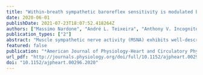 ```yaml
---
title: "Within-breath sympathetic baroreflex sensitivity is modulated by lung volume but unaffected by acute intermittent hypercapnic hypoxia in men"
date: 2020-06-01
publishDate: 2021-07-23T18:07:52.418264Z
authors: ["Massimo Nardone", "André L. Teixeira", "Anthony V. Incognito", "Tyler D. Vermeulen", "Brooke M. Shafer", "Philip J. Millar", "Glen E. Foster"]
publication_types: ["2"]
abstract: "Muscle sympathetic nerve activity (MSNA) exhibits well-described within-breath respiratory modulation, but the interactive contributions of the arterial baroreflex remain unclear. The present study assessed 1) within-breath modulation of sympathetic baroreflex sensitivity (BRS) and 2) the effect of acute intermittent hypercapnic hypoxia (IHH) on within-breath sympathetic BRS and respiratory-sympathetic entrainment. Seventeen men (24 ± 4 yr) underwent an 8- to 10-min spontaneously breathing baseline while continuous measures of blood pressure (BP), heart rate, MSNA, ventilation, and end-tidal gases were collected. A subset of 12 participants subsequently underwent a 40-min IHH exposure composed of 40 consecutive 1-min breathing cycles: 40 s of hypercapnic hypoxia and 20 s of normoxia. Data were compared between inspiration and expiration and low and high lung volume (calculated from the integral of spirometry-derived flow). Sympathetic BRS was determined by the slope of the weighted linear regression between diastolic BP and MSNA burst incidence. Respiratory-sympathetic entrainment was quantified as percentage of MSNA bursts during each respiratory epoch relative to the total burst count. Sympathetic BRS was similar between inspiration and expiration (−3.9 ± 2.0 vs. −3.6 ± 1.8 bursts·100 heartbeats−1·mmHg−1; P = 0.61) but greater during low versus high lung volumes (−4.6 ± 2.3 vs. −2.1 ± 1.6 bursts·100 heartbeats−1·mmHg−1; P textless 0.01). High (r = −0.64; P textless 0.01)- but not low (r = −0.24; P = 0.35)-lung volume sympathetic BRS was associated with resting MSNA. IHH increased resting MSNA burst frequency (15 ± 7 vs. 20 ± 7 bursts/min; P textless 0.01) and diastolic BP (68 ± 5 vs. 77 ± 9 mmHg; P = 0.02), without altering resting or within-breath sympathetic BRS or respiratory-sympathetic entrainment (all P textgreater 0.05). These findings provide novel insight into the mechanisms controlling within-breath modulation of sympathetic outflow in humans.NEW & NOTEWORTHY In resting spontaneously breathing men, the present study observed that sympathetic baroreflex sensitivity (BRS) was higher during low versus high lung volumes but not different between inspiration and expiration. High- but not low-lung volume BRS was negatively associated with resting muscle sympathetic nerve activity (MSNA). Acute intermittent hypercapnic hypoxia increased resting MSNA and diastolic blood pressure, without altering within-breath BRS. These findings provide novel insight into mechanisms controlling within-breath modulation of MSNA in humans."
featured: false
publication: "*American Journal of Physiology-Heart and Circulatory Physiology*"
url_pdf: "http://journals.physiology.org/doi/full/10.1152/ajpheart.00296.2020"
doi: "10.1152/ajpheart.00296.2020"
---
```


